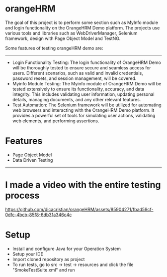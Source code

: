 # orangeHRM

The goal of this project is to perform some section such as MyInfo module and login functionality on the OrangeHRM Demo platform. The projects use various tools and libraries such as WebDriverManager, Selenium framework, design with Page Object Model and TestNG. 

Some features of testing orangeHRM demo are: 
______________________________________________________________________________________________________________________________________________________________________

* 	Login Functionality Testing: The login functionality of OrangeHRM Demo will be thoroughly tested to ensure secure and seamless access for users. Different scenarios, such as valid and invalid credentials, password resets, and session management, will be covered.
*   Myinfo Module Testing: The Myinfo module of OrangeHRM Demo will be tested extensively to ensure its functionality, accuracy, and data integrity. This includes validating user information, updating personal details, managing documents, and any other relevant features.
*   Test Automation: The Selenium framework will be utilized for automating web browsers and interacting with the OrangeHRM Demo platform. It provides a powerful set of tools for simulating user actions, validating web elements, and performing assertions.

# Features 
 *  Page Object Model
 *  Data Driven Testing

______________________________________________________________________________________________________________________________________________________________________
# I made a video with the entire testing process


https://github.com/dicacristian/orangeHRM/assets/85904271/fbad59cf-0dfc-4bcb-85f8-6db31a346c4c

# Setup

* Install and configure Java for your Operation System
* Setup your IDE
* Import cloned repository as project
* To run tests, go to src -> test -> resources  and click the file "SmokeTestSuite.xml" and run



